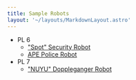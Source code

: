 ```yaml
---
title: Sample Robots
layout: '~/layouts/MarkdownLayout.astro'
---
```

  * PL 6 
    * [ "Spot" Security Robot ](/future.d20.srd/robots/sample.robots/spot.security.robot)
    * [ APE Police Robot ](/future.d20.srd/robots/sample.robots/ape.police.robot)
  * PL 7 
    * [ "NUYU" Doppleganger Robot ](/future.d20.srd/robots/sample.robots/nuyu.doppleganger.robot)

